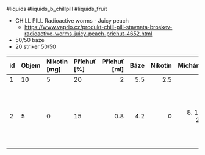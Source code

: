 
#liquids #liquids_b_chillpill #liquids_fruit 

- CHILL PILL Radioactive worms - Juicy peach
	- https://www.vaprio.cz/produkt-chill-pill-stavnata-broskev-radioactive-worms-juicy-peach-prichut-4652.html
- 50/50 báze
- 20 striker 50/50

| id | Objem | Nikotin [mg] |Příchuť [%] | Příchuť [ml] | Báze | Nikotin | Mícháno | Pozn. |
| :-- | :-- | :-- | :-- | --: | --: | --: | --: | :--|
| 1 | 10 | 5 | 20 | 2 | 5.5 | 2.5 | | |
| 2 | 5 | 0 | 15 | 0.8 | 4.2 | 0 | 8. 12. 23 | podle doporuč. dávkování, řídkej kouř, možná bází/nikotinem (0mg), chuťově rdy |
